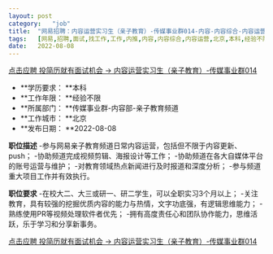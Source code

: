```yaml
---
layout:	post
category:	"job"
title:	"网易招聘：内容运营实习生（亲子教育）-传媒事业群014-内容-内容综合-内容运营-北京本科经验不限"
tags:	[网易,招聘,面试,找工作,工作,内推,内容,内容综合,内容运营,北京,本科,经验不限]
date:	2022-08-08
---
```


[点击应聘 投简历就有面试机会 -> 内容运营实习生（亲子教育）-传媒事业群014](http://mobile.bole.netease.com/bole/boleDetail?id=42183&employeeId=346f03c3cda5f04c&key=all)



- **学历要求： **本科
- **工作年限： **经验不限
- **所属部门： **传媒事业群-内容部-亲子教育频道
- **工作城市： **北京
- **发布日期： **2022-08-08



**职位描述**
-参与网易亲子教育频道日常内容运营，包括但不限于内容更新、push；
-协助频道完成视频剪辑、海报设计等工作；
-协助频道在各大自媒体平台的账号运营与维护；
-对教育领域热点新闻进行及时报道和深度分析；
-参与频道重大项目工作并有效执行。



**职位要求**
-在校大二、大三或研一、研二学生，可以全职实习3个月以上；
-关注教育，具有较强的挖掘优质内容的能力与热情，文字功底强，有逻辑思维能力；
-熟练使用PR等视频处理软件者优先；
-拥有高度责任心和团队协作能力，思维活跃，乐于学习和分享新事务。



[点击应聘 投简历就有面试机会 -> 内容运营实习生（亲子教育）-传媒事业群014](http://mobile.bole.netease.com/bole/boleDetail?id=42183&employeeId=346f03c3cda5f04c&key=all)